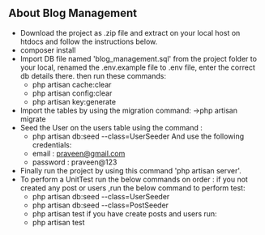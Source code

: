 
## About Blog Management

- Download the project as .zip file and extract on your local host on htdocs and follow the instructions below.
- composer install
- Import DB file named 'blog_management.sql' from the project folder to your local, renamed the .env.example file to .env file, enter the correct db details there. 
then run these commands:
   - php artisan cache:clear
   - php artisan config:clear
   - php artisan key:generate
- Import the tables by using the migration command:
   ->php artisan migrate
- Seed the User on the users table using the command :
    -  php artisan db:seed --class=UserSeeder
    And use the following credentials:
    - email : praveen@gmail.com
    - password : praveen@123
- Finally run the project by using this command 'php artisan server'.
- To perform a UnitTest run the below commands on order :
    if you not created any post or users ,run the below command to perform test: 
   - php artisan db:seed --class=UserSeeder
   - php artisan db:seed --class=PostSeeder
   - php artisan test
  if you have create posts and users run:
   - php artisan test


